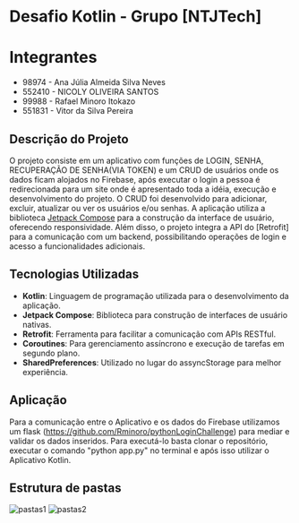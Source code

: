 # Desafio Kotlin - Grupo [NTJTech]
# Integrantes 
- 98974 - Ana Júlia Almeida Silva Neves
- 552410 - NICOLY OLIVEIRA SANTOS
- 99988 - Rafael Minoro Itokazo
- 551831 - Vitor da Silva Pereira
  
## Descrição do Projeto

O projeto consiste em um aplicativo com funções de LOGIN, SENHA, RECUPERAÇÃO DE SENHA(VIA TOKEN) e um CRUD de usuários onde os dados ficam alojados no Firebase, após executar o login a pessoa é redirecionada para um site onde é apresentado toda a idéia, execução e desenvolvimento do projeto.
O CRUD foi desenvolvido para adicionar, excluir, atualizar ou ver os usuários e/ou senhas.
A aplicação utiliza a biblioteca [Jetpack Compose](https://developer.android.com/jetpack/compose) para a construção da interface de usuário, oferecendo responsividade. Além disso, o projeto integra a API do [Retrofit] para a comunicação com um backend, possibilitando operações de login e acesso a funcionalidades adicionais.

## Tecnologias Utilizadas
- **Kotlin**: Linguagem de programação utilizada para o desenvolvimento da aplicação.
- **Jetpack Compose**: Biblioteca para construção de interfaces de usuário nativas.
- **Retrofit**: Ferramenta para facilitar a comunicação com APIs RESTful.
- **Coroutines**: Para gerenciamento assíncrono e execução de tarefas em segundo plano.
- **SharedPreferences**: Utilizado no lugar do assyncStorage para melhor experiência.

## Aplicação
Para a comunicação entre o Aplicativo e os dados do Firebase utilizamos um flask (https://github.com/Rminoro/pythonLoginChallenge) para mediar e validar os dados inseridos. Para executá-lo basta clonar o repositório, executar o comando "python app.py" no terminal e após isso utilizar o Aplicativo Kotlin.

## Estrutura de pastas
![pastas1](https://github.com/user-attachments/assets/19f96d8b-973a-4607-b363-85c79a3bea45)
![pastas2](https://github.com/user-attachments/assets/8114a687-6993-42e7-82b3-3bb7b03159b6)
